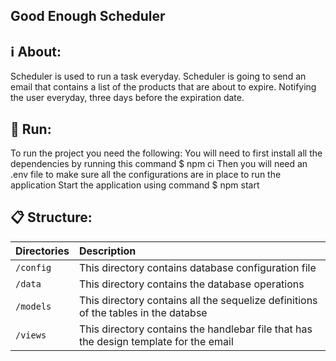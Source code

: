 ## Good Enough Scheduler

## ℹ️ About:
Scheduler is used to run a task everyday. Scheduler is going to send an email that contains a list of the products that are about to expire. Notifying the user everyday, three days before the expiration date.

## 🚀 Run:
To run the project you need the following:
You will need to first install all the dependencies by running this command
$ npm ci
Then you will need an .env file to make sure all the configurations are in place to run the application
Start the application using command
$ npm start


## 📋 Structure: 

| Directories    | Description                                                                                                                      |
| :------------- | :------------------------------------------------------------------------------------------------------------------------------- |
| `/config`      | This directory contains database configuration file                                                                              |
| `/data`        | This directory contains the database operations                                                                                  |
| `/models`      | This directory contains all the sequelize definitions of the tables in the databse                                               |                                                                      |
| `/views`       | This directory contains the handlebar file that has the design template for the email




